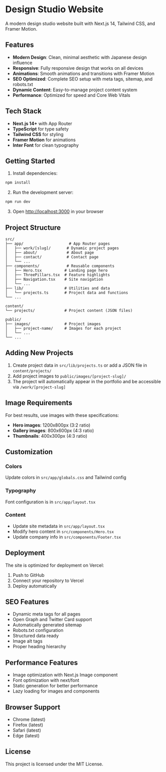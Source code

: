 # Design Studio Website

A modern design studio website built with Next.js 14, Tailwind CSS, and Framer Motion.

## Features

- **Modern Design**: Clean, minimal aesthetic with Japanese design influence
- **Responsive**: Fully responsive design that works on all devices  
- **Animations**: Smooth animations and transitions with Framer Motion
- **SEO Optimized**: Complete SEO setup with meta tags, sitemap, and robots.txt
- **Dynamic Content**: Easy-to-manage project content system
- **Performance**: Optimized for speed and Core Web Vitals

## Tech Stack

- **Next.js 14+** with App Router
- **TypeScript** for type safety
- **Tailwind CSS** for styling
- **Framer Motion** for animations
- **Inter Font** for clean typography

## Getting Started

1. Install dependencies:
```bash
npm install
```

2. Run the development server:
```bash
npm run dev
```

3. Open [http://localhost:3000](http://localhost:3000) in your browser

## Project Structure

```
src/
├── app/                    # App Router pages
│   ├── work/[slug]/       # Dynamic project pages
│   ├── about/             # About page
│   ├── contact/           # Contact page
│   └── ...
├── components/            # Reusable components
│   ├── Hero.tsx          # Landing page hero
│   ├── ThreePillars.tsx  # Feature highlights
│   ├── Navigation.tsx    # Site navigation
│   └── ...
├── lib/                  # Utilities and data
│   └── projects.ts       # Project data and functions
└── ...

content/
└── projects/             # Project content (JSON files)

public/
├── images/               # Project images
│   ├── project-name/     # Images for each project
│   └── ...
└── ...
```

## Adding New Projects

1. Create project data in `src/lib/projects.ts` or add a JSON file in `content/projects/`
2. Add project images to `public/images/[project-slug]/`
3. The project will automatically appear in the portfolio and be accessible via `/work/[project-slug]`

## Image Requirements

For best results, use images with these specifications:
- **Hero images**: 1200x800px (3:2 ratio)
- **Gallery images**: 800x600px (4:3 ratio)
- **Thumbnails**: 400x300px (4:3 ratio)

## Customization

### Colors
Update colors in `src/app/globals.css` and Tailwind config

### Typography  
Font configuration is in `src/app/layout.tsx`

### Content
- Update site metadata in `src/app/layout.tsx`
- Modify hero content in `src/components/Hero.tsx`
- Update company info in `src/components/Footer.tsx`

## Deployment

The site is optimized for deployment on Vercel:

1. Push to GitHub
2. Connect your repository to Vercel
3. Deploy automatically

## SEO Features

- Dynamic meta tags for all pages
- Open Graph and Twitter Card support
- Automatically generated sitemap
- Robots.txt configuration
- Structured data ready
- Image alt tags
- Proper heading hierarchy

## Performance Features

- Image optimization with Next.js Image component
- Font optimization with next/font
- Static generation for better performance
- Lazy loading for images and components

## Browser Support

- Chrome (latest)
- Firefox (latest)  
- Safari (latest)
- Edge (latest)

## License

This project is licensed under the MIT License.
